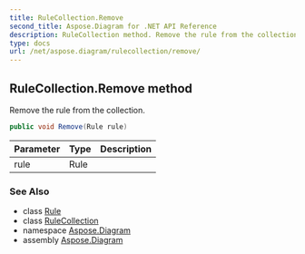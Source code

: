 ```yaml
---
title: RuleCollection.Remove
second_title: Aspose.Diagram for .NET API Reference
description: RuleCollection method. Remove the rule from the collection
type: docs
url: /net/aspose.diagram/rulecollection/remove/
---
```

## RuleCollection.Remove method

Remove the rule from the collection.

```csharp
public void Remove(Rule rule)
```

| Parameter | Type | Description |
| --- | --- | --- |
| rule | Rule |  |

### See Also

* class [Rule](../../rule/)
* class [RuleCollection](../)
* namespace [Aspose.Diagram](../../rulecollection/)
* assembly [Aspose.Diagram](../../../)



